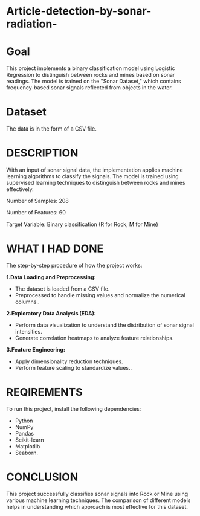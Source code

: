 # Article-detection-by-sonar-radiation-

# Goal
This project implements a binary classification model using Logistic Regression to distinguish between rocks and mines based on sonar readings. The model is trained on the "Sonar Dataset," which contains frequency-based sonar signals reflected from objects in the water.

# Dataset 
The data is in the form of a CSV file.

# DESCRIPTION

With an input of sonar signal data, the implementation applies machine learning algorithms to classify the signals.
The model is trained using supervised learning techniques to distinguish between rocks and mines effectively.
 
Number of Samples: 208

Number of Features: 60

Target Variable: Binary classification (R for Rock, M for Mine)
# WHAT I HAD DONE

The step-by-step procedure of how the project works:

 **1.Data Loading and Preprocessing:**
 <ul>
  <li>The dataset is loaded from a CSV file.</li>
  <li>Preprocessed to handle missing values and normalize the numerical columns..</li>
</ul>

**2.Exploratory Data Analysis (EDA):**

<ul>
  <li>Perform data visualization to understand the distribution of sonar signal intensities.</li>
  <li>Generate correlation heatmaps to analyze feature relationships.</li>
</ul>

**3.Feature Engineering:**
<ul>
  <li>Apply dimensionality reduction techniques.</li>
  <li>Perform feature scaling to standardize values..</li>
</ul>

# REQIREMENTS

To run this project, install the following dependencies:
<ul>
  <li>Python</li>

  <li>NumPy</li>

<li>Pandas</li>

<li>Scikit-learn</li>

<li>Matplotlib</li>

<li>Seaborn.</li>
 
</ul>

# CONCLUSION

This project successfully classifies sonar signals into Rock or Mine using various machine learning techniques. The comparison of different models helps in understanding which approach is most effective for this dataset.


